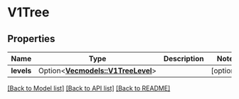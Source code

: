 # V1Tree

## Properties

| Name       | Type                                                   | Description | Notes      |
| ---------- | ------------------------------------------------------ | ----------- | ---------- |
| **levels** | Option<[**Vec<models::V1TreeLevel>**](v1TreeLevel.md)> |             | [optional] |

[[Back to Model list]](../README.md#documentation-for-models) [[Back to API list]](../README.md#documentation-for-api-endpoints) [[Back to README]](../README.md)
